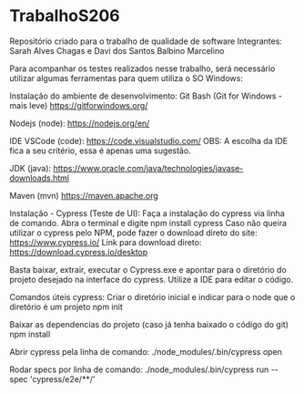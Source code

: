 # TrabalhoS206
Repositório criado para o trabalho de qualidade de software
Integrantes: Sarah Alves Chagas e Davi dos Santos Balbino Marcelino

Para acompanhar os testes realizados nesse trabalho, será necessário utilizar algumas ferramentas para quem utiliza o SO Windows:

Instalação do ambiente de desenvolvimento:
Git Bash (Git for Windows - mais leve) https://gitforwindows.org/

Nodejs (node): https://nodejs.org/en/

IDE VSCode (code): https://code.visualstudio.com/ OBS: A escolha da IDE fica a seu critério, essa é apenas uma sugestão.

JDK (java): https://www.oracle.com/java/technologies/javase-downloads.html

Maven (mvn) https://maven.apache.org

Instalação - Cypress (Teste de UI):
Faça a instalação do cypress via linha de comando. Abra o terminal e digite
npm install cypress
Caso não queira utilizar o cypress pelo NPM, pode fazer o download direto do site: https://www.cypress.io/
Link para download direto: https://download.cypress.io/desktop

Basta baixar, extrair, executar o Cypress.exe e apontar para o diretório do projeto desejado na interface do cypress. Utilize a IDE para editar o código.

Comandos úteis cypress:
Criar o diretório inicial e indicar para o node que o diretório é um projeto
npm init

Baixar as dependencias do projeto (caso já tenha baixado o código do git)
npm install

Abrir cypress pela linha de comando:
./node_modules/.bin/cypress open

Rodar specs por linha de comando:
./node_modules/.bin/cypress run --spec 'cypress/e2e/**/'
